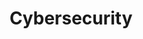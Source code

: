---
layout: page-with-toc
title: Cybersecurity
description: Concept, implementation, and execution of cybersecurity
permalink: /cybersecurity/
github_edit_url: https://github.com/bagassambega/PersonalNotes/edit/main/_pages/cybersecurity.md
---